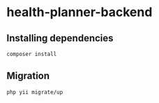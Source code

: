 # health-planner-backend
 
## Installing dependencies
```sh
composer install
```

## Migration
```sh
php yii migrate/up
```
